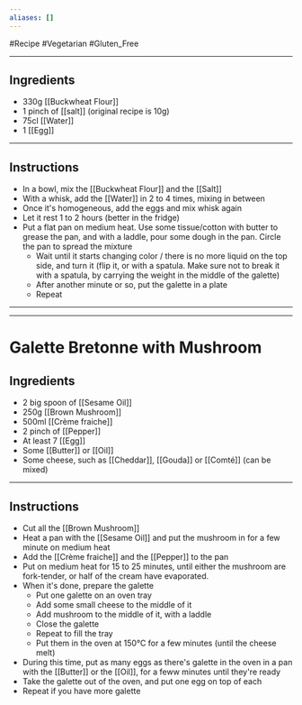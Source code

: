 ```yaml
---
aliases: []
---
```

#Recipe
#Vegetarian 
#Gluten_Free 

----
## Ingredients
- 330g [[Buckwheat Flour]]
- 1 pinch of [[salt]] (original recipe is 10g)
- 75cl [[Water]]
- 1 [[Egg]]

----
## Instructions
- In a bowl, mix the [[Buckwheat Flour]] and the [[Salt]]
- With a whisk, add the [[Water]] in 2 to 4 times, mixing in between
- Once it's homogeneous, add the eggs and mix whisk again
- Let it rest 1 to 2 hours (better in the fridge)
- Put a flat pan on medium heat. Use some tissue/cotton with butter to grease the pan, and with a laddle, pour some dough in the pan. Circle the pan to spread the mixture
	- Wait until it starts changing color / there is no more liquid on the top side, and turn it (flip it, or with a spatula. Make sure not to break it with a spatula, by carrying the weight in the middle of the galette)
	- After another minute or so, put the galette in a plate
	- Repeat

----
----
# Galette Bretonne with Mushroom
## Ingredients
- 2 big spoon of [[Sesame Oil]]
- 250g [[Brown Mushroom]]
- 500ml [[Crème fraiche]]
- 2 pinch of [[Pepper]]
- At least 7 [[Egg]]
- Some [[Butter]] or [[Oil]]
- Some cheese, such as [[Cheddar]], [[Gouda]] or [[Comté]] (can be mixed)

----
## Instructions
- Cut all the [[Brown Mushroom]]
- Heat a pan with the [[Sesame Oil]] and put the mushroom in for a few minute on medium heat
- Add the [[Crème fraiche]] and the [[Pepper]] to the pan
- Put on medium heat for 15 to 25 minutes, until either the mushroom are fork-tender, or half of the cream have evaporated.
- When it's done, prepare the galette
	- Put one galette on an oven tray
	- Add some small cheese to the middle of it
	- Add mushroom to the middle of it, with a laddle
	- Close the galette
	- Repeat to fill the tray
	- Put them in the oven at 150°C for a few minutes (until the cheese melt)
- During this time, put as many eggs as there's galette in the oven in a pan with the [[Butter]] or the [[Oil]], for a feww minutes until they're ready
- Take the galette out of the oven, and put one egg on top of each
- Repeat if you have more galette